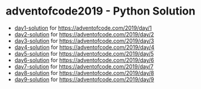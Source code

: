 # adventofcode2019 - Python Solution

- [day1-solution](day1.py) for https://adventofcode.com/2019/day/1
- [day2-solution](day2.py) for https://adventofcode.com/2019/day/2
- [day3-solution](day3.py) for https://adventofcode.com/2019/day/3
- [day4-solution](day4.py) for https://adventofcode.com/2019/day/4
- [day5-solution](day5.py) for https://adventofcode.com/2019/day/5
- [day6-solution](day6.py) for https://adventofcode.com/2019/day/6
- [day7-solution](day7.py) for https://adventofcode.com/2019/day/7
- [day8-solution](day8.py) for https://adventofcode.com/2019/day/8
- [day9-solution](day9.py) for https://adventofcode.com/2019/day/9
